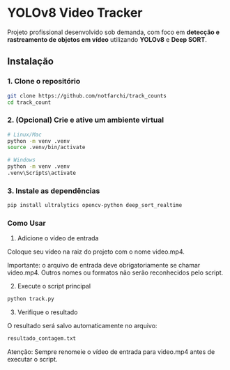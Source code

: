 # YOLOv8 Video Tracker

Projeto profissional desenvolvido sob demanda, com foco em **detecção e rastreamento de objetos em vídeo** utilizando **YOLOv8** e **Deep SORT**.

## Instalação

### 1. Clone o repositório

```bash
git clone https://github.com/notfarchi/track_counts
cd track_count
```
### 2. (Opcional) Crie e ative um ambiente virtual
```bash
# Linux/Mac
python -m venv .venv
source .venv/bin/activate
```
```bash
# Windows
python -m venv .venv
.venv\Scripts\activate
```
### 3. Instale as dependências
```bash
pip install ultralytics opencv-python deep_sort_realtime
```
### Como Usar
1. Adicione o vídeo de entrada
   
Coloque seu vídeo na raiz do projeto com o nome video.mp4.

Importante: o arquivo de entrada deve obrigatoriamente se chamar video.mp4. Outros nomes ou formatos não serão reconhecidos pelo script.

2. Execute o script principal
```bash
python track.py
```
3. Verifique o resultado
   
O resultado será salvo automaticamente no arquivo:
```bash
resultado_contagem.txt
```
Atenção: Sempre renomeie o vídeo de entrada para video.mp4 antes de executar o script.
